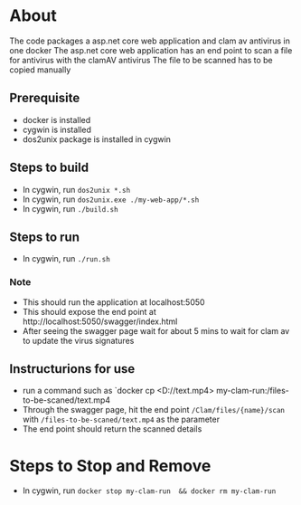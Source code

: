 # About
The code packages a asp.net core web application and clam av antivirus in one docker
The asp.net core web application has an end point to scan a file for antivirus with the clamAV antivirus
The file to be scanned has to be copied manually

## Prerequisite
 * docker is installed
 * cygwin is installed
 * dos2unix package is installed in cygwin

## Steps to build
 * In cygwin, run `dos2unix *.sh`
 * In cygwin, run `dos2unix.exe ./my-web-app/*.sh`
 * In cygwin, run `./build.sh`

## Steps to run
 * In cygwin, run `./run.sh`

### Note
 * This should run the application at localhost:5050
 * This should expose the end point at http://localhost:5050/swagger/index.html
 * After seeing the swagger page wait for about 5 mins to wait for clam av to update the virus signatures
 
## Instructurions for use
 * run a command such as `docker cp <D://text.mp4> my-clam-run:/files-to-be-scaned/text.mp4
 * Through the swagger page, hit the end point `/Clam/files/{name}/scan` with `/files-to-be-scaned/text.mp4` as the parameter
 * The end point should return the scanned details
 
# Steps to Stop and Remove
 * In cygwin, run `docker stop my-clam-run  && docker rm my-clam-run`


